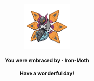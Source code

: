 <p align="center">
    <img src="https://raw.githubusercontent.com/PokeAPI/sprites/master/sprites/pokemon/994.png" width="150" height="150">
</p>
<h3 align="center">You were embraced by - <b>Iron-Moth</b></h3>
<h3 align="center">Have a wonderful day!</h3>
